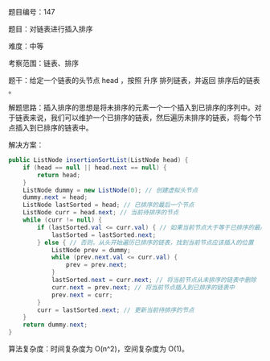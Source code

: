 题目编号：147

题目：对链表进行插入排序

难度：中等

考察范围：链表、排序

题干：给定一个链表的头节点 head ，按照 升序 排列链表，并返回 排序后的链表 。

解题思路：插入排序的思想是将未排序的元素一个一个插入到已排序的序列中。对于链表来说，我们可以维护一个已排序的链表，然后遍历未排序的链表，将每个节点插入到已排序的链表中。

解决方案：

```java
public ListNode insertionSortList(ListNode head) {
    if (head == null || head.next == null) {
        return head;
    }
    ListNode dummy = new ListNode(0); // 创建虚拟头节点
    dummy.next = head;
    ListNode lastSorted = head; // 已排序的最后一个节点
    ListNode curr = head.next; // 当前待排序的节点
    while (curr != null) {
        if (lastSorted.val <= curr.val) { // 如果当前节点大于等于已排序的最后一个节点，直接将lastSorted指向当前节点
            lastSorted = lastSorted.next;
        } else { // 否则，从头开始遍历已排序的链表，找到当前节点应该插入的位置
            ListNode prev = dummy;
            while (prev.next.val <= curr.val) {
                prev = prev.next;
            }
            lastSorted.next = curr.next; // 将当前节点从未排序的链表中删除
            curr.next = prev.next; // 将当前节点插入到已排序的链表中
            prev.next = curr;
        }
        curr = lastSorted.next; // 更新当前待排序的节点
    }
    return dummy.next;
}
```

算法复杂度：时间复杂度为 O(n^2)，空间复杂度为 O(1)。
